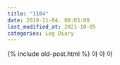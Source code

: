 ```yaml
---
title: "1104"
date: 2019-11-04. 00:03:00
last_modified_at: 2021-10-05
categories: Log Diary
---
```

{% include old-post.html %}
아 아 아